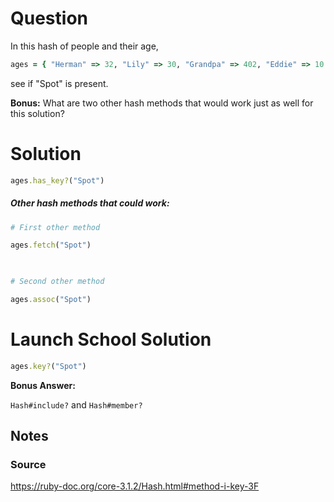 # Question
In this hash of people and their age,

```ruby
ages = { "Herman" => 32, "Lily" => 30, "Grandpa" => 402, "Eddie" => 10 }
```

see if "Spot" is present.

**Bonus:** What are two other hash methods that would work just as well for this solution?



# Solution

```rb
ages.has_key?("Spot")
```

##### Other hash methods that could work:
```rb
# First other method

ages.fetch("Spot")

  

# Second other method

ages.assoc("Spot")
```

# Launch School Solution
```ruby
ages.key?("Spot")
```

**Bonus Answer:**

`Hash#include?` and `Hash#member?`








## Notes


### Source
https://ruby-doc.org/core-3.1.2/Hash.html#method-i-key-3F